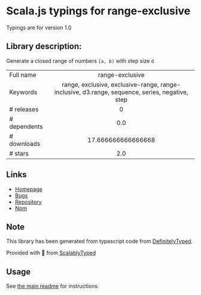 
# Scala.js typings for range-exclusive

Typings are for version 1.0

## Library description:
Generate a closed range of numbers `[a, b)` with step size `d`

|                    |                 |
| ------------------ | :-------------: |
| Full name          | range-exclusive |
| Keywords           | range, exclusive, exclusive-range, range-inclusive, d3.range, sequence, series, negative, step |
| # releases         | 0 |
| # dependents       | 0.0 |
| # downloads        | 17.666666666666668 |
| # stars            | 2.0 |

## Links
- [Homepage](https://github.com/emilbayes/range-exclusive#readme)
- [Bugs](https://github.com/emilbayes/range-exclusive/issues)
- [Repository](https://github.com/emilbayes/range-exclusive)
- [Npm](https://www.npmjs.com/package/range-exclusive)
    


## Note
This library has been generated from typescript code from [DefinitelyTyped](https://definitelytyped.org).

Provided with :purple_heart: from [ScalablyTyped](https://github.com/oyvindberg/ScalablyTyped)

## Usage
See [the main readme](../../readme.md) for instructions.


